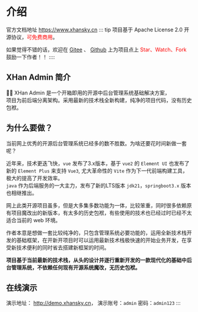---
---

# 介绍
官方文档地址 <https://www.xhansky.cn>
::: tip
项目基于 Apache License 2.0 开源协议，<span style="color: red;">可免费商用</span>。

如果觉得不错的话，欢迎在 [Gitee](https://gitee.com/sun-xiaohan/xh-admin-frontend) 、
[Github](https://github.com/Alixhan/xh-admin-frontend)
上为项目点上 <span style="color: red;">Star、Watch、Fork</span> 鼓励一下作者！！
::::




## XHan Admin 简介

🎉🎉 XHan Admin 是一个开箱即用的开源中后台管理系统基础解决方案，<br>
项目为前后端分离架构。采用最新的技术栈全新构建，纯净的项目代码，没有历史包袱。<br>

## 为什么要做？

当前网上优秀的开源后台管理系统已经多的数不胜数。为啥还要花时间新做一套呢？

近年来，技术更迭飞快，`vue` 发布了3.x版本，基于 `vue2` 的 `Element UI` 也发布了新的 `Element Plus` 来支持 `Vue3`,
尤大革命性的 `Vite` 作为下一代前端构建工具，极大的提高了开发效率。<br>
`java` 作为后端服务的一大主力，发布了新的LTS版本 `jdk21`，`springboot3.x` 版本也相继推出。

网上此类开源项目虽多，但是大多集多数功能为一体，比较笨重，同时很多依赖原有项目魔改出的新版本，有太多的历史包袱，有些使用的技术也已经过时已经不太适合当前的 web 环境。

作者本意是想做一套比较纯净的，只包含管理系统必要功能的，运用全新技术栈开发的基础框架，在开新开项目时可以运用最新技术栈极快速的开始业务开发，在享受新技术便利的同时省去搭建新框架的时间。

**项目基于当前最新的技术栈，从头的设计并逐行重新开发的一款现代化的基础中后台管理系统，不依赖任何现有开源系统魔改，无历史包袱。**

## 在线演示

演示地址：   <http://demo.xhansky.cn>， 演示账号：`admin` 密码：`admin123`
:::
